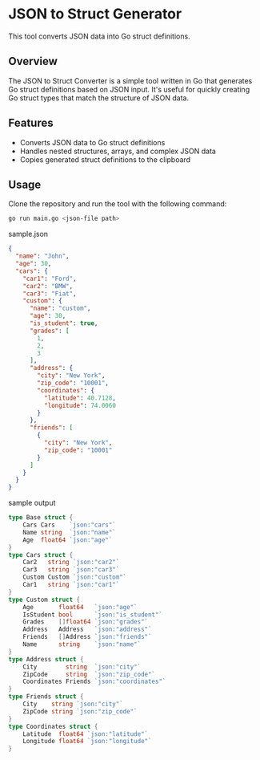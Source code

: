 # JSON to Struct Generator

This tool converts JSON data into Go struct definitions.

## Overview

The JSON to Struct Converter is a simple tool written in Go that generates Go struct definitions based on JSON input. It's useful for quickly creating Go struct types that match the structure of JSON data.

## Features

- Converts JSON data to Go struct definitions
- Handles nested structures, arrays, and complex JSON data
- Copies generated struct definitions to the clipboard

## Usage

Clone the repository and run the tool with the following command:

```bash
go run main.go <json-file path>
```

sample.json
```json
{
  "name": "John",
  "age": 30,
  "cars": {
    "car1": "Ford",
    "car2": "BMW",
    "car3": "Fiat",
    "custom": {
      "name": "custom",
      "age": 30,
      "is_student": true,
      "grades": [
        1,
        2,
        3
      ],
      "address": {
        "city": "New York",
        "zip_code": "10001",
        "coordinates": {
          "latitude": 40.7128,
          "longitude": 74.0060
        }
      },
      "friends": [
        {
          "city": "New York",
          "zip_code": "10001"
        }
      ]
    }
  }
}
```

sample output
```go
type Base struct {
	Cars Cars    `json:"cars"`
	Name string  `json:"name"`
	Age  float64 `json:"age"`
}
type Cars struct {
	Car2   string `json:"car2"`
	Car3   string `json:"car3"`
	Custom Custom `json:"custom"`
	Car1   string `json:"car1"`
}
type Custom struct {
	Age       float64   `json:"age"`
	IsStudent bool      `json:"is_student"`
	Grades    []float64 `json:"grades"`
	Address   Address   `json:"address"`
	Friends   []Address `json:"friends"`
	Name      string    `json:"name"`
}
type Address struct {
	City        string  `json:"city"`
	ZipCode     string  `json:"zip_code"`
	Coordinates Friends `json:"coordinates"`
}
type Friends struct {
	City    string `json:"city"`
	ZipCode string `json:"zip_code"`
}
type Coordinates struct {
	Latitude  float64 `json:"latitude"`
	Longitude float64 `json:"longitude"`
}
```

